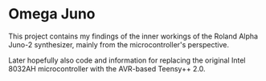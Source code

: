 # Omega Juno

This project contains my findings of the inner workings of the Roland Alpha Juno-2 synthesizer, mainly from the microcontroller's perspective.

Later hopefully also code and information for replacing the original Intel 8032AH microcontroller with the AVR-based Teensy++ 2.0.

